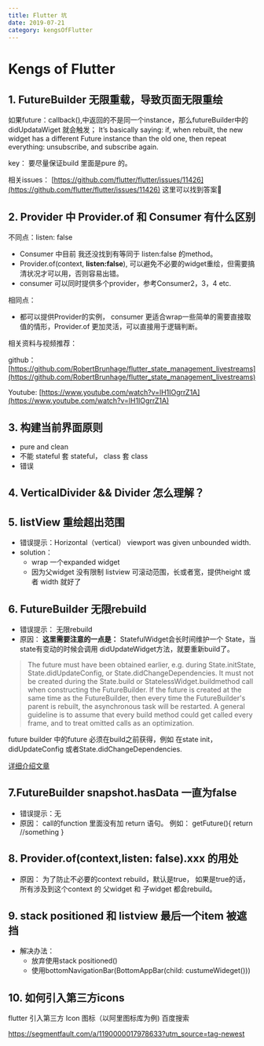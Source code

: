 ```yaml
---
title: Flutter 坑
date: 2019-07-21
category: kengsOfFlutter
---
```

<!-- more -->
# Kengs of Flutter

## 1. FutureBuilder 无限重载，导致页面无限重绘

如果future：callback(),中返回的不是同一个instance，那么futureBuilder中的didUpdataWiget 就会触发；
It’s basically saying: if, when rebuilt, the new widget has a different Future instance than the old one, then repeat everything: unsubscribe, and subscribe again.

key： 要尽量保证build 里面是pure 的。

相关issues：
[https://github.com/flutter/flutter/issues/11426](https://github.com/flutter/flutter/issues/11426)  这里可以找到答案


## 2. Provider 中 Provider.of 和 Consumer 有什么区别

不同点：listen: false
- Consumer 中目前 我还没找到有等同于 listen:false 的method。
- Provider.of(context, **listen:false**), 可以避免不必要的widget重绘，但需要搞清状况才可以用，否则容易出错。
- consumer 可以同时提供多个provider，参考Consumer2，3，4 etc.

相同点：
- 都可以提供Provider的实例， consumer 更适合wrap一些简单的需要直接取值的情形，Provider.of 更加灵活，可以直接用于逻辑判断。

相关资料与视频推荐：

github：[https://github.com/RobertBrunhage/flutter_state_management_livestreams](https://github.com/RobertBrunhage/flutter_state_management_livestreams)

Youtube: 
[https://www.youtube.com/watch?v=lH1IOgrrZ1A](https://www.youtube.com/watch?v=lH1IOgrrZ1A)


## 3. 构建当前界面原则

- pure and clean
- 不能 stateful 套 stateful， class 套 class
- 错误



## 4. VerticalDivider && Divider 怎么理解？

## 5. listView  重绘超出范围 
-   错误提示：Horizontal（vertical） viewport was given unbounded width.
- solution： 
  - wrap 一个expanded widget
  - 因为父widget 没有限制 listview 可滚动范围，长或者宽，提供height 或者 width 就好了



## 6. FutureBuilder 无限rebuild

- 错误提示： 无限rebuild 
- 原因： **这里需要注意的一点是：** StatefulWidget会长时间维护一个 State，当state有变动的时候会调用 didUpdateWidget方法，就要重新build了。

>The future must have been obtained earlier, e.g. during State.initState, State.didUpdateConfig, or State.didChangeDependencies. It must not be created during the State.build or StatelessWidget.buildmethod call when constructing the FutureBuilder. If the future is created at the same time as the FutureBuilder, then every time the FutureBuilder's parent is rebuilt, the asynchronous task will be restarted.
A general guideline is to assume that every build method could get called every frame, and to treat omitted calls as an optimization.

future builder 中的future 必须在build之前获得，例如 在state init， didUpdateConfig 或者State.didChangeDependencies.

[详细介绍文章](https://juejin.im/post/5ce73d33f265da1bc8540261)


## 7.FutureBuilder snapshot.hasData 一直为false

- 错误提示：无
- 原因： call的function 里面没有加 return 语句。
例如： getFuture(){
    return //something
}



## 8. Provider.of<xxxx>(context,listen: false).xxx 的用处

- 原因： 为了防止不必要的context rebuild，默认是true， 如果是true的话，所有涉及到这个context 的 父widget 和 子widget 都会rebuild。

## 9. stack positioned 和 listview 最后一个item 被遮挡
- 解决办法： 
  - 放弃使用stack positioned()
  - 使用bottomNavigationBar(BottomAppBar(child: custumeWideget()))


## 10. 如何引入第三方icons

flutter 引入第三方 Icon 图标（以阿里图标库为例) 百度搜索

https://segmentfault.com/a/1190000017978633?utm_source=tag-newest


